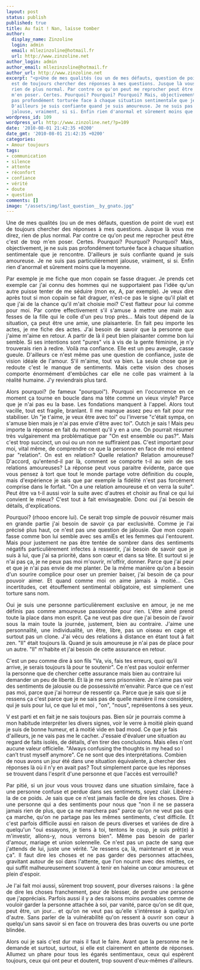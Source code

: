 ```yaml
---
layout: post
status: publish
published: true
title: Au fait ! Nan, laisse tomber
author:
  display_name: Zinzoline
  login: admin
  email: mllezinzoline@hotmail.fr
  url: http://www.zinzoline.net
author_login: admin
author_email: mllezinzoline@hotmail.fr
author_url: http://www.zinzoline.net
excerpt: "<p>Une de mes qualités (ou un de mes défauts, question de point de vue)
  est de toujours chercher des réponses à mes questions. Jusque là vous me direz,
  rien de plus normal. Par contre ce qu'on peut me reprocher peut être c'est de trop
  m'en poser. Certes. Pourquoi? Pourquoi? Pourquoi? Mais, objectivement, je ne suis
  pas profondément torturée face à chaque situation sentimentale que je rencontre.
  D'ailleurs je suis confiante quand je suis amoureuse. Je ne suis pas particulièrement
  jalouse, vraiment, si si. Enfin rien d'anormal et sûrement moins que la moyenne.</p>"
wordpress_id: 109
wordpress_url: http://www.zinzoline.net/?p=109
date: '2010-08-01 21:42:35 +0200'
date_gmt: '2010-08-01 21:42:35 +0200'
categories:
- Amour toujours
tags:
- communication
- silence
- attente
- réconfort
- confiance
- vérité
- doute
- question
comments: []
image: "/assets/img/last_question__by_gnato.jpg"
---
```

<p style="text-align: justify;">Une de mes qualités (ou un de mes défauts, question de point de vue) est de toujours chercher des réponses à mes questions. Jusque là vous me direz, rien de plus normal. Par contre ce qu'on peut me reprocher peut être c'est de trop m'en poser. Certes. Pourquoi? Pourquoi? Pourquoi? Mais, objectivement, je ne suis pas profondément torturée face à chaque situation sentimentale que je rencontre. D'ailleurs je suis confiante quand je suis amoureuse. Je ne suis pas particulièrement jalouse, vraiment, si si. Enfin rien d'anormal et sûrement moins que la moyenne.<a id="more"></a><a id="more-109"></a></p>
<p style="text-align: justify;">Par exemple je me fiche que mon copain se fasse draguer. Je prends cet exemple car j'ai connu des hommes qui ne supportaient pas l'idée qu'un autre puisse tenter de me séduire (mon ex, A, par exemple). Je veux dire après tout si mon copain se fait draguer, n'est-ce pas le signe qu'il plait et que j'ai de la chance qu'il m'ait choisie moi? C'est flatteur pour lui comme pour moi. Par contre effectivement s'il s'amuse à mettre une main aux fesses de la fille qui le colle d'un peu trop près... Mais tout dépend de la situation, ça peut être une amie, une plaisanterie. En fait peu importe les actes, je me fiche des actes. J'ai besoin de savoir que la personne que j'aime m'aime en retour. A partir de là il peut bien plaisanter comme bon lui semble. Si ses intentions sont "pures" vis à vis de la gente féminine, je n'y trouverais rien à redire. Voilà ma confiance. Elle est un peu aveugle, casse gueule. D'ailleurs ce n'est même pas une question de confiance, juste de vision idéale de l'amour. S'il m'aime, tout va bien. La seule chose que je redoute c'est le manque de sentiments. Mais cette vision des choses comporte énormément d'embûches car elle ne colle pas vraiment à la réalité humaine. J'y reviendrais plus tard.</p>
<p style="text-align: justify;">Alors pourquoi? (le fameux "pourquoi"). Pourquoi en l'occurrence en ce moment ça tourne en boucle dans ma tête comme un vieux vinyle? Parce que je n'ai pas eu la base. Les fondations manquent à l'appel. Alors tout vacille, tout est fragile, branlant. Il me manque assez peu en fait pour me stabiliser. Un "je t'aime, je veux être avec toi" ou l'inverse "c'était sympa, on s'amuse bien mais je n'ai pas envie d'être avec toi". Outch je sais ! Mais peu importe la réponse en fait du moment qu'il y en a une. On pourrait résumer très vulgairement ma problématique par "On est ensemble ou pas?". Mais c'est trop succinct, un oui ou un non ne suffiraient pas. C'est important pour moi, vital même, de comprendre ce que la personne en face de moi entend par "relation". On est en relation? Quelle relation? Relation amoureuse? D'accord, qu'entend-il par là, comment se comporte t-il au sein de ses relations amoureuses? La réponse peut vous paraitre évidente, parce que vous pensez à tort que tout le monde partage votre définition du couple, mais d'expérience je sais que par exemple la fidélité n'est pas forcément comprise dans le forfait. "On a une relation amoureuse et on verra la suite". Peut être va t-il aussi voir la suite avec d'autres et choisir au final ce qui lui convient le mieux? C'est tout à fait envisageable. Donc oui j'ai besoin de détails, d'explications.</p>
<p style="text-align: justify;">Pourquoi? (rhooo encore lui). Ce serait trop simple de pouvoir résumer mais en grande partie j'ai besoin de savoir ça par exclusivité. Comme je l'ai précisé plus haut, ce n'est pas une question de jalousie. Que mon copain fasse comme bon lui semble avec ses amiEs et les femmes qui l'entourent. Mais pour justement ne pas être tentée de sombrer dans des sentiments négatifs particulièrement infectes à ressentir, j'ai besoin de savoir que je suis à lui, que j'ai sa priorité, dans son cœur et dans sa tête. Et surtout si je n'ai pas ça, je ne peux pas moi m'ouvrir, m'offrir, donner. Parce que j'ai peur et que je n'ai pas envie de me planter. De la même manière qu'on a besoin d'un sourire complice pour oser un premier baiser, j'ai besoin de ça pour pouvoir aimer. Et quand comme moi on aime jamais à moitié... Ces incertitudes, cet étouffement sentimental obligatoire, est simplement une torture sans nom.</p>
<p style="text-align: justify;">Oui je suis une personne particulièrement exclusive en amour, je ne me définis pas comme amoureuse passionnée pour rien. L'être aimé prend toute la place dans mon esprit. Ça ne veut pas dire que j'ai besoin de l'avoir sous la main toute la journée, justement, bien au contraire. J'aime une personnalité, une individualité, un être, libre, pas un oiseau en cage et surtout pas un clone. J'ai vécu des relations à distance en étant tout à fait zen. "Il" était toujours là. Quand je suis amoureuse je n'ai pas de place pour un autre. "Il" m'habite et j'ai besoin de cette assurance en retour.</p>
<p>C'est un peu comme dire à son fils "Va, vis, fais tes erreurs, quoi qu'il arrive, je serais toujours là pour te soutenir". Ce n'est pas vouloir enfermer la personne que de chercher cette assurance mais bien au contraire lui demander un peu de liberté. Et là je me sens prisonnière. Je n'aime pas voir des sentiments de jalousie ou de possessivité m'envahir. Parce que ce n'est pas moi, parce que j'ai horreur de ressentir ça. Parce que je sais que si je ressens ça c'est parce que je ne sais pas de quelle manière il me considère, qui je suis pour lui, ce que lui et moi , "on", "nous", représentons à ses yeux.</p>
<p>V est parti et en fait je ne sais toujours pas. Bien sûr je pourrais comme à mon habitude interpréter les divers signes, voir le verre à moitié plein quand je suis de bonne humeur, et à moitié vide en bad mood. Ce que je fais d'ailleurs, je ne vais pas me le cacher. J'essaie d'évaluer une situation au regard de faits isolés, de détails, d'en tirer des conclusions. Mais elles n'ont aucune valeur officielle. "Always confusing the thoughts in my head so I can’t trust myself anymore". Ce ne sont que des interprétations. Combien de nous avons un jour été dans une situation équivalente, à chercher des réponses là où il n'y en avait pas? Tout simplement parce que les réponses se trouvent dans l'esprit d'une personne et que l'accès est verrouillé?</p>
<p style="text-align: justify;">Par pitié, si un jour vous vous trouvez dans une situation similaire, face à une personne confuse et perdue dans ses sentiments, soyez clair. Libérez-la de ce poids. Je sais que ce n'est jamais facile de dire les choses. Dire à une personne qui a des sentiments pour nous que "non il ne se passera jamais rien de plus, que ça ne marchera pas" parce qu'on ne veut pas que ça marche, qu'on ne partage pas les mêmes sentiments, c'est difficile. Et c'est parfois difficile aussi en raison de peurs diverses et variées de dire à quelqu'un "oui essayons, je tiens à toi, tentons le coup, je suis prêt(e) à m'investir, allons-y, nous verrons bien". Même pas besoin de parler d'amour, mariage et union solennelle. Ce n'est pas un pacte de sang que j'attends de lui, juste une vérité. "Je ressens ça, là, maintenant et je veux ça". Il faut dire les choses et ne pas garder des personnes attachées, gravitant autour de soi dans l'attente, que l'on nourrit avec des miettes, ce qui suffit malheureusement souvent à tenir en haleine un cœur amoureux et plein d'espoir.</p>
<p style="text-align: justify;">Je l'ai fait moi aussi, sûrement trop souvent, pour diverses raisons : la gêne de dire les choses franchement, peur de blesser, de perdre une personne que j'appréciais. Parfois aussi il y a des raisons moins avouables comme de vouloir garder la personne attachée à soi, par vanité, parce qu'on se dit que, peut être, un jour... et qu'on ne veut pas qu'elle s'intéresse à quelqu'un d'autre. Sans parler de la vulnérabilité qu'on ressent à ouvrir son cœur à quelqu'un sans savoir si en face on trouvera des bras ouverts ou une porte blindée.</p>
<p style="text-align: justify;">Alors oui je sais c'est dur mais il faut le faire. Avant que la personne ne le demande et surtout, surtout, si elle est clairement en attente de réponses. Allumez un phare pour tous les égarés sentimentaux, ceux qui espèrent toujours, ceux qui ont peur et doutent, trop souvent d'eux-mêmes d'ailleurs.</p>
